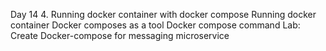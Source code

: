 Day 14 4. Running docker container with docker compose
Running docker container
Docker composes as a tool
Docker compose command
Lab: Create Docker-compose for messaging microservice
